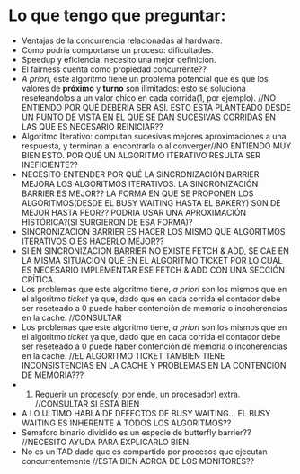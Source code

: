 # Lo que tengo que preguntar:

- Ventajas de la concurrencia relacionadas al hardware.
- Como podria comportarse un proceso: dificultades.
- Speedup y eficiencia: necesito una mejor definicion.
- El fairness cuenta como propiedad concurrente??
- *A priori*, este algoritmo tiene un problema potencial que es que los valores de **próximo** y **turno** son ilimitados: esto se soluciona reseteandolos a un valor chico en cada corrida(1, por ejemplo). //NO ENTIENDO POR QUÉ DEBERÍA SER ASÍ. ESTO ESTA PLANTEADO DESDE UN PUNTO DE VISTA EN EL QUE SE DAN SUCESIVAS CORRIDAS EN LAS QUE ES NECESARIO REINICIAR??
- Algoritmo Iterativo: computan sucesivas mejores aproximaciones a una respuesta, y terminan al encontrarla o al converger//NO ENTIENDO MUY BIEN ESTO. POR QUÉ UN ALGORITMO ITERATIVO RESULTA SER INEFICIENTE??
- NECESITO ENTENDER POR QUÉ LA SINCRONIZACIÓN BARRIER MEJORA LOS ALGORITMOS ITERATIVOS. LA SINCRONIZACIÓN BARRIER ES MEJOR?? LA FORMA EN QUE SE PROPONEN LOS ALGORITMOS(DESDE EL BUSY WAITING HASTA EL BAKERY) SON DE MEJOR HASTA PEOR?? PODRIA USAR UNA APROXIMACIÓN HISTÓRICA?(SI SURGIERON DE ESA FORMA)?
- SINCRONIZACION BARRIER ES HACER LOS MISMO QUE ALGORITMOS ITERATIVOS O ES HACERLO MEJOR??
- SI EN SINCRONIZACION BARRIER NO EXISTE FETCH & ADD, SE CAE EN LA MISMA SITUACION QUE EN EL ALGORITMO TICKET POR LO CUAL ES NECESARIO IMPLEMENTAR ESE FETCH & ADD CON UNA SECCIÓN CRÍTICA.
- Los problemas que este algoritmo tiene, *a priori* son los mismos que en el algoritmo *ticket* ya que, dado que en cada corrida el contador debe ser reseteado a 0 puede haber contención de memoria o incoherencias en la cache. //CONSULTAR
- Los problemas que este algoritmo tiene, *a priori* son los mismos que en el algoritmo *ticket* ya que, dado que en cada corrida el contador debe ser reseteado a 0 puede haber contención de memoria o incoherencias en la cache. //EL ALGORITMO TICKET TAMBIEN TIENE INCONSISTENCIAS EN LA CACHE Y PROBLEMAS EN LA CONTENCION DE MEMORIA???
- 1. Requerir un proceso(y, por ende, un procesador) extra. //CONSULTAR SI ESTA BIEN
- A LO ULTIMO HABLA DE DEFECTOS DE BUSY WAITING... EL BUSY WAITING ES INHERENTE A TODOS LOS ALGORITMOS??
- Semaforo binario dividido es un especie de butterfly barrier?? //NECESITO AYUDA PARA EXPLICARLO BIEN.
- No es un TAD dado que es compartido por procesos que ejecutan concurrentemente //ESTA BIEN ACRCA DE LOS MONITORES??